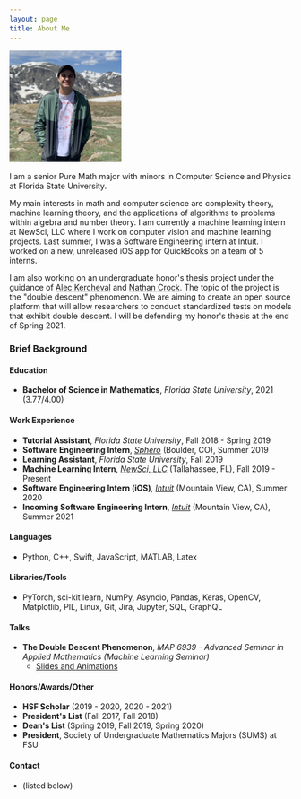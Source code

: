 ```yaml
---
layout: page
title: About Me
---
```


<img src="media/me.jpg" alt="me" style="width:200px;"/>


I am a senior Pure Math major with minors in Computer Science and Physics at Florida State University.

My main interests in math and computer science are complexity theory, machine learning theory, and the applications of algorithms to problems within algebra and number theory. I am currently a machine learning intern at NewSci, LLC where I work on computer vision and machine learning projects. Last summer, I was a Software Engineering intern at Intuit. I worked on a new, unreleased iOS app for QuickBooks on a team of 5 interns.

I am also working on an undergraduate honor's thesis project under the guidance of [Alec Kercheval](https://www.math.fsu.edu/~kercheva/) and [Nathan Crock](https://www.sc.fsu.edu/people?uid=ndc08). The topic of the project is the "double descent" phenomenon. We are aiming to create an open source platform that will allow researchers to conduct standardized tests on models that exhibit double descent. I will be defending my honor's thesis at the end of Spring 2021.

### Brief Background

#### Education
* **Bachelor of Science in Mathematics**, *Florida State University*, 2021 (3.77/4.00)

#### Work Experience
* **Tutorial Assistant**, *Florida State University*, Fall 2018 - Spring 2019
* **Software Engineering Intern**, *[Sphero](https://sphero.com/)* (Boulder, CO), Summer 2019
* **Learning Assistant**, *Florida State University*, Fall 2019
* **Machine Learning Intern**, *[NewSci, LLC](newsci.ai)* (Tallahassee, FL), Fall 2019 - Present
* **Software Engineering Intern (iOS)**, *[Intuit](https://www.intuit.com/)* (Mountain View, CA), Summer 2020
* **Incoming Software Engineering Intern**, *[Intuit](https://www.intuit.com/)* (Mountain View, CA), Summer 2021

#### Languages
* Python, C++, Swift, JavaScript, MATLAB, Latex

#### Libraries/Tools
* PyTorch, sci-kit learn, NumPy, Asyncio, Pandas, Keras, OpenCV, Matplotlib, PIL, Linux, Git, Jira, Jupyter, SQL, GraphQL

#### Talks
* **The Double Descent Phenomenon**, *MAP 6939 - Advanced Seminar in Applied Mathematics (Machine Learning Seminar)*
  * [Slides and Animations](https://drive.google.com/drive/folders/1LPjlJgGP9LCQwzYvfTSls0SKK7ToRXJH?usp=sharing)

#### Honors/Awards/Other
* **HSF Scholar** (2019 - 2020, 2020 - 2021)
* **President's List** (Fall 2017, Fall 2018)
* **Dean's List** (Spring 2019, Fall 2019, Spring 2020)
* **President**, Society of Undergraduate Mathematics Majors (SUMS) at FSU

#### Contact
* (listed below)
